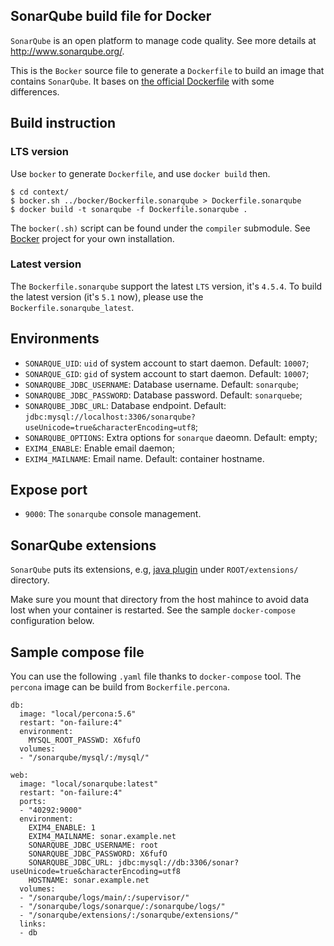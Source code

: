 ## SonarQube build file for Docker

`SonarQube` is an open platform to manage code quality.
See more details at http://www.sonarqube.org/.

This is the `Bocker` source file to generate a `Dockerfile`
to build an image that contains `SonarQube`. It bases on
[the official Dockerfile][1] with some differences.

## Build instruction

### LTS version

Use `bocker` to generate `Dockerfile`, and use `docker build` then.

    $ cd context/
    $ bocker.sh ../bocker/Bockerfile.sonarqube > Dockerfile.sonarqube
    $ docker build -t sonarqube -f Dockerfile.sonarqube .

The `bocker(.sh)` script can be found under the `compiler` submodule.
See [Bocker][2] project for your own installation.

### Latest version

The `Bockerfile.sonarqube` support the latest `LTS` version, it's `4.5.4`.
To build the latest version (it's `5.1` now),
please use the `Bockerfile.sonarqube_latest`.

## Environments

* `SONARQUE_UID`: `uid` of system account to start daemon. Default: `10007`;
* `SONARQUE_GID`: `gid` of system account to start daemon. Default: `10007`;
* `SONARQUBE_JDBC_USERNAME`: Database username. Default: `sonarqube`;
* `SONARQUBE_JDBC_PASSWORD`: Database password. Default: `sonarquebe`;
* `SONARQUBE_JDBC_URL`: Database endpoint. Default: `jdbc:mysql://localhost:3306/sonarqube?useUnicode=true&characterEncoding=utf8`;
* `SONARQUBE_OPTIONS`: Extra options for `sonarque` daeomn. Default: empty;
* `EXIM4_ENABLE`: Enable email daemon;
* `EXIM4_MAILNAME`: Email name. Default: container hostname.

## Expose port

* `9000`: The `sonarqube` console management.

## SonarQube extensions

`SonarQube` puts its extensions, e.g, [java plugin][3] under `ROOT/extensions/`
directory.

Make sure you mount that directory from the host mahince to avoid data lost
when your container is restarted. See the sample `docker-compose` configuration
below.

## Sample compose file

You can use the following `.yaml` file thanks to `docker-compose` tool.
The `percona` image can be build from `Bockerfile.percona`.

````
db:
  image: "local/percona:5.6"
  restart: "on-failure:4"
  environment:
    MYSQL_ROOT_PASSWD: X6fufO
  volumes:
  - "/sonarqube/mysql/:/mysql/"

web:
  image: "local/sonarqube:latest"
  restart: "on-failure:4"
  ports:
  - "40292:9000"
  environment:
    EXIM4_ENABLE: 1
    EXIM4_MAILNAME: sonar.example.net
    SONARQUBE_JDBC_USERNAME: root
    SONARQUBE_JDBC_PASSWORD: X6fufO
    SONARQUBE_JDBC_URL: jdbc:mysql://db:3306/sonar?useUnicode=true&characterEncoding=utf8
    HOSTNAME: sonar.example.net
  volumes:
  - "/sonarqube/logs/main/:/supervisor/"
  - "/sonarqube/logs/sonarque/:/sonarqube/logs/"
  - "/sonarqube/extensions/:/sonarqube/extensions/"
  links:
  - db
````

[2]: https://github.com/icy/bocker/
[1]: https://github.com/SonarSource/docker-sonarqube/blob/master/4.5.4/Dockerfile
[3]: http://docs.sonarqube.org/display/PLUG/Java+Plugin
